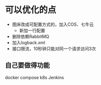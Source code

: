 # 可以优化的点
* 图床改成可配置方式的，加入COS、七牛云
  * 新加一行配置
* 删除依赖RabbitMQ
* 加入logback.xml
* 接口限流，10秒钟只能对同一个请求访问3次
## 自己要做得功能
docker compose
k8s
Jenkins
